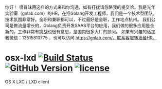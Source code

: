 你好！
很冒昧用这样的方式来和你沟通，如有打扰请忽略我的提交哈。我是光年实验室（gnlab.com）的HR，在招Golang开发工程师，我们是一个技术型团队，技术氛围非常好。全职和兼职都可以，不过最好是全职，工作地点杭州。
我们公司是做流量增长的，Golang负责开发SAAS平台的应用，我们做的很多应用是全新的，工作非常有挑战也很有意思，是国内很多大厂的顾问。
如果有兴趣的话加我微信：13515810775  ，也可以访问 https://gnlab.com/，联系客服转发给HR。
# osx-lxd [![Build Status][travis-status]][travis-link] [![GitHub Version][github-version]][github-link] [![license][license]][license-link]
OS X LXC / LXD client

[travis-status]: https://travis-ci.org/dvbportal/osx-lxd.svg
[travis-link]: https://travis-ci.org/dvbportal/osx-lxd
[github-version]: https://img.shields.io/github/tag/dvbportal/osx-lxd.svg
[github-link]: https://github.com/dvbportal/osx-lxd/tags
[license]: https://img.shields.io/badge/license-Apache_2-blue.svg
[license-link]: https://github.com/dvbportal/osx-lxd/blob/master/LICENSE
